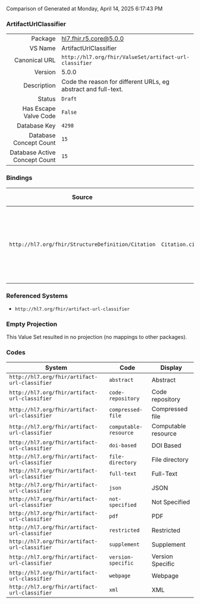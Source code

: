 Comparison of 
Generated at Monday, April 14, 2025 6:17:43 PM

### ArtifactUrlClassifier

|      |     |
| ---: | --- |
| Package | hl7.fhir.r5.core@5.0.0 |
| VS Name | ArtifactUrlClassifier |
| Canonical URL | `http://hl7.org/fhir/ValueSet/artifact-url-classifier` |
| Version | 5.0.0 |
| Description | Code the reason for different URLs, eg abstract and full-text. |
| Status | `Draft` |
| Has Escape Valve Code | `False` |
| Database Key | `4298` |
| Database Concept Count | `15` |
| Database Active Concept Count | `15` |
### Bindings

| Source | Element | Binding | Strength | Element Short |
| ------ | ------- | ------- | -------- | ------------- |
| `http://hl7.org/fhir/StructureDefinition/Citation` | `Citation.citedArtifact.webLocation.classifier` | `http://hl7.org/fhir/ValueSet/artifact-url-classifier` | `Extensible` | Code the reason for different URLs, e.g. abstract and full-text |

### Referenced Systems

* `http://hl7.org/fhir/artifact-url-classifier`
### Empty Projection

This Value Set resulted in no projection (no mappings to other packages).

### Codes

| System | Code | Display |
| ------ | ---- | ------- |
| `http://hl7.org/fhir/artifact-url-classifier` | `abstract` | Abstract |
| `http://hl7.org/fhir/artifact-url-classifier` | `code-repository` | Code repository |
| `http://hl7.org/fhir/artifact-url-classifier` | `compressed-file` | Compressed file |
| `http://hl7.org/fhir/artifact-url-classifier` | `computable-resource` | Computable resource |
| `http://hl7.org/fhir/artifact-url-classifier` | `doi-based` | DOI Based |
| `http://hl7.org/fhir/artifact-url-classifier` | `file-directory` | File directory |
| `http://hl7.org/fhir/artifact-url-classifier` | `full-text` | Full-Text |
| `http://hl7.org/fhir/artifact-url-classifier` | `json` | JSON |
| `http://hl7.org/fhir/artifact-url-classifier` | `not-specified` | Not Specified |
| `http://hl7.org/fhir/artifact-url-classifier` | `pdf` | PDF |
| `http://hl7.org/fhir/artifact-url-classifier` | `restricted` | Restricted |
| `http://hl7.org/fhir/artifact-url-classifier` | `supplement` | Supplement |
| `http://hl7.org/fhir/artifact-url-classifier` | `version-specific` | Version Specific |
| `http://hl7.org/fhir/artifact-url-classifier` | `webpage` | Webpage |
| `http://hl7.org/fhir/artifact-url-classifier` | `xml` | XML |
